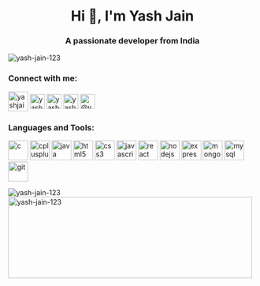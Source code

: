 <h1 align="center">Hi 👋, I'm Yash Jain</h1>
<h3 align="center">A passionate developer from India</h3>
<p align="left"> <img src="https://komarev.com/ghpvc/?username=yash-jain-123&label=Profile%20views&color=0e75b6&style=flat" alt="yash-jain-123"/></p>
<h3 align="left">Connect with me:</h3>
<p align="left">
<a href="https://linkedin.com/in/yashjain-11m" target="blank"><img align="center" src="https://upload.wikimedia.org/wikipedia/commons/thumb/8/81/LinkedIn_icon.svg/768px-LinkedIn_icon.svg.png" alt="yashjain-11m" height="40" width="40"/></a>
<a href="https://twitter.com/yash_jain11m" target="blank"><img align="center" src="https://img.freepik.com/premium-vector/x-new-social-network-black-app-icon-twitter-rebranded-as-x-twitter-s-logo-was-changed_277909-568.jpg" alt="yash_jain11m" height="30" width="30" /></a>
<a href="mailto:yashjain.14m@gmail.com" target="blank"><img align="center" src="https://thumbs.dreamstime.com/b/logo-icon-vector-logos-icons-set-social-media-flat-banner-vectors-svg-eps-jpg-jpeg-paper-texture-glossy-emblem-wallpaper-210442689.jpg" alt="yashjain_12m" height="30" width="30" /></a>
 <a href="https://www.leetcode.com/yashjain_12m" target="blank"><img align="center" src="https://user-images.githubusercontent.com/36547915/97088991-45da5d00-1652-11eb-900f-80d106540f4f.png" alt="yashjain_12m" height="30" width="30" /></a>
 <a href="https://hashnode.com/@yashjain11m" target="blank"><img align="center" src="https://cdn.hashnode.com/res/hashnode/image/upload/v1619605440273/S3_X4Rf7V.jpeg" alt="@yashjain11m" height="30" width="30"/></a>  
</p>

<h3 align="left">Languages and Tools:</h3>
<p align="left"> 
   <a href="https://www.cprogramming.com/" target="_blank" rel="noreferrer"> <img src="https://upload.wikimedia.org/wikipedia/commons/thumb/1/18/C_Programming_Language.svg/695px-C_Programming_Language.svg.png" alt="c" width="40" height="40"/></a>
  <a href="https://www.w3schools.com/cpp/" target="_blank" rel="noreferrer"> <img src="https://cdn-icons-png.flaticon.com/512/6132/6132222.png" alt="cplusplus" width="40" height="40"/></a>
   <a href="https://www.java.com" target="_blank" rel="noreferrer"> <img src="https://cdn.iconscout.com/icon/free/png-256/free-java-60-1174953.png" alt="java" width="40" height="40"/></a>
   <a href="https://www.w3.org/html/" target="_blank" rel="noreferrer"> <img src="https://upload.wikimedia.org/wikipedia/commons/thumb/3/38/HTML5_Badge.svg/1200px-HTML5_Badge.svg.png" alt="html5" width="40" height="40"/></a>
  <a href="https://www.w3schools.com/css/" target="_blank" rel="noreferrer"> <img src="https://upload.wikimedia.org/wikipedia/commons/thumb/6/62/CSS3_logo.svg/768px-CSS3_logo.svg.png" alt="css3" width="40" height="40"/></a>
  <a href="https://developer.mozilla.org/en-US/docs/Web/JavaScript" target="_blank" rel="noreferrer"> <img src="https://static-00.iconduck.com/assets.00/javascript-js-icon-2048x2048-nyxvtvk0.png" alt="javascript" width="40" height="40"/></a>
  <a href="https://reactjs.org/" target="_blank" rel="noreferrer"> <img src="https://cdn4.iconfinder.com/data/icons/logos-3/600/React.js_logo-512.png" alt="react" width="40" height="40"/></a> 
  <a href="https://nodejs.org" target="_blank" rel="noreferrer"> <img src="https://www.svgrepo.com/show/376337/node-js.svg" alt="nodejs" width="40" height="40"/></a>
  <a href="https://expressjs.com" target="_blank" rel="noreferrer"> <img src="https://adware-technologies.s3.amazonaws.com/uploads/technology/thumbnail/20/express-js.png" alt="express" width="40" height="40"/></a>
  <a href="https://www.mongodb.com/" target="_blank" rel="noreferrer"> <img src="https://pbs.twimg.com/profile_images/1452637606559326217/GFz_P-5e_400x400.png" alt="mongodb" width="40" height="40"/></a>
  <a href="https://www.mysql.com/" target="_blank" rel="noreferrer"> <img src="https://www.svgrepo.com/show/303251/mysql-logo.svg" alt="mysql" width="40" height="40"/></a>
  <a href="https://git-scm.com/" target="_blank" rel="noreferrer"> <img src="https://www.vectorlogo.zone/logos/git-scm/git-scm-icon.svg" alt="git" width="40" height="40"/></a>
</p>
<p><img align="left" src="https://github-readme-stats.vercel.app/api/top-langs?username=yash-jain-123&show_icons=true&locale=en&layout=compact" alt="yash-jain-123" /></p> <p><img align="center" width="495" height="165" src="https://github-readme-streak-stats.herokuapp.com/?user=yash-jain-123&" alt="yash-jain-123" /></p>



<!--
<p align="left"> <img src="https://komarev.com/ghpvc/?username=jayesh212&label=Profile%20views&color=0e75b6&style=flat" alt="jayesh212" /> </p>

<p align="left"> <a href="https://github.com/ryo-ma/github-profile-trophy"><img src="https://github-profile-trophy.vercel.app/?username=jayesh212" alt="jayesh212" /></a> </p>

<h3 align="left">Connect with me:</h3>
<p align="left">
</p>

<p><img align="left" src="https://github-readme-stats.vercel.app/api/top-langs?username=jayesh212&show_icons=true&locale=en&layout=compact" alt="jayesh212" /></p>

<p>&nbsp;<img align="center" src="https://github-readme-stats.vercel.app/api?username=jayesh212&show_icons=true&locale=en" alt="jayesh212" /></p>

<p><img align="center" src="https://github-readme-streak-stats.herokuapp.com/?user=jayesh212&" alt="jayesh212" /></p>


**Yash-Jain-123/Yash-Jain-123** is a ✨ _special_ ✨ repository because its `README.md` (this file) appears on your GitHub profile.

Here are some ideas to get you started:

- 🔭 I’m currently working on ...
- 🌱 I’m currently learning ...
- 👯 I’m looking to collaborate on ...
- 🤔 I’m looking for help with ...
- 💬 Ask me about ...
- 📫 How to reach me: ...
- 😄 Pronouns: ...
- ⚡ Fun fact: ...
-->
